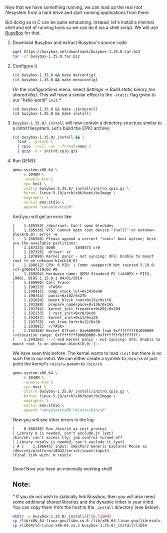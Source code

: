 Now that we have something running, we can load up the real root filesystem from a hard drive and start running applications from there.

But doing so in C can be quite exhausting. Instead, let's install a minimal shell and set of running tools so we can do it via a shell script. We will use [BusyBox](https://www.busybox.net/) for that.

1.  Download Busybox and extract Busybox's source code

    ```bash
    wget https://busybox.net/downloads/busybox-1.35.0.tar.bz2
    tar -xf busybox-1.35.0.tar.bz2
    ```

1.  Configure it
    ```bash
    (cd busybox-1.35.0 && make defconfig)
    (cd busybox-1.35.0 && make menuconfig)
    ```

    On the configurations menu, select *Settings -> Build static binary (no shared libs)*. This will have a similar effect to the `-static` flag given to our "hello world" `init`.\* 

    ```
    (cd busybox-1.35.0 && make -j$(nproc))
    (cd busybox-1.35.0 && make install)
    ```

1.  `busybox-1.35.0/_install` will now contain a directory structure similar to a initrd filesystem. Let's build the CPIO archive:


    ```bash
    (cd busybox-1.35.0/_install && \
      find . -print0 \
      | cpio --null -ov --format=newc \
      | gzip -9 > initrd.cpio.gz)
    ```

1.  Run QEMU:

    ```bash
    qemu-system-x86_64 \
        -m 2048M \
        --enable-kvm \
        -cpu host \
        -initrd busybox-1.35.0/_install/initrd.cpio.gz \
        -kernel linux-5.19/arch/x86/boot/bzImage \
        -nographic \
        -serial mon:stdio \
        -append "console=ttyS0"
    ```

    And you will get an error like

    ```
    [    1.185550] /dev/root: Can't open blockdev
    [    1.185936] VFS: Cannot open root device "(null)" or unknown-block(0,0): error -6
    [    1.186588] Please append a correct "root=" boot option; here are the available partitions:
    [    1.187323] 0b00         1048575 sr0 
    [    1.187326]  driver: sr
    [    1.187890] Kernel panic - not syncing: VFS: Unable to mount root fs on unknown-block(0,0)
    [    1.188612] CPU: 0 PID: 1 Comm: swapper/0 Not tainted 5.19.0-rc7-g70664fc10c0d #8
    [    1.189264] Hardware name: QEMU Standard PC (i440FX + PIIX, 1996), BIOS 1.15.0-1 04/01/2014
    [    1.189990] Call Trace:
    [    1.190223]  <TASK>
    [    1.190415]  dump_stack_lvl+0x34/0x48
    [    1.190744]  panic+0x102/0x27b
    [    1.191026]  mount_block_root+0x15e/0x1f8
    [    1.191388]  prepare_namespace+0x136/0x165
    [    1.191744]  kernel_init_freeable+0x202/0x20d
    [    1.192133]  ? rest_init+0xc0/0xc0
    [    1.192457]  kernel_init+0x11/0x120
    [    1.192770]  ret_from_fork+0x22/0x30
    [    1.193091]  </TASK>
    [    1.193368] Kernel Offset: 0xe600000 from 0xffffffff81000000 (relocation range: 0xffffffff80000000-0xffffffffbfffffff)
    [    1.194285] ---[ end Kernel panic - not syncing: VFS: Unable to mount root fs on unknown-block(0,0) ]---
    ```

    We have seen this before. The kernel wants to load `/init` but there is no such file in our initrd. We can either create a symlink to `/bin/sh` or just point the kernel's `rdinit=` param to `/bin/sh`.

    ```bash
    qemu-system-x86_64 \
        -m 2048M \
        --enable-kvm \
        -cpu host \
        -initrd busybox-1.35.0/_install/initrd.cpio.gz \
        -kernel linux-5.19/arch/x86/boot/bzImage \
        -nographic \
        -serial mon:stdio \
        -append "console=ttyS0 rdinit=/bin/sh"
    ```

    Now you will see other errors in the log:

    ```
    [    0.588286] Run /bin/sh as init process                                                                                               │ Library m is needed, can't exclude it (yet)
    /bin/sh: can't access tty; job control turned off                                                                                        │ Library resolv is needed, can't exclude it (yet)
    / # [    1.196645] input: ImExPS/2 Generic Explorer Mouse as /devices/platform/i8042/serio1/input/input3                                 │Final link with: m resolv
                                                        
    ```

    Done! Now you have an minimally working shell!


    ## Note: 
    \* If you do not wish to statically link Busybox, then you will also need some additional shared libraries and the dynamic linker in your initrd. You can copy them from the host to the `_install` directory (see below).

    ```bash
    mkdir -p busybox-1.35.0/_install/{lib,lib64}
    cp /lib/x86_64-linux-gnu/libm.so.6 /lib/x86_64-linux-gnu/libresolv.so.2 /lib/x86_64-linux-gnu/libc.so.6 busybox-1.35.0/_install/lib/x86_64-linux-gnu
    cp /lib64/ld-linux-x86-64.so.2 busybox-1.35.0/_install/lib64
    ```
